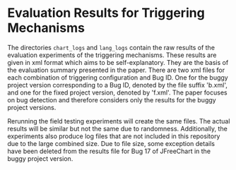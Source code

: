 # Evaluation Results for Triggering Mechanisms

The directories `chart_logs` and `lang_logs` contain the raw results of the evaluation experiments of the triggering mechanisms. These results are given in xml format which aims to be self-explanatory. They are the basis of the evaluation summary presented in the paper. 
There are two xml files for each combination of triggering configuration and Bug ID. One for the buggy project version corresponding to a Bug ID, denoted by the file suffix 'b.xml',  and one for the fixed project version, denoted by 'f.xml'. The paper focuses on bug detection and therefore considers only the results for the buggy project versions.


Rerunning the field testing experiments will create the same files. The actual results will be similar but not the same due to randomness. Additionally, the experiments also produce log files that are not included in this repository due to the large combined size. Due to file size, some exception details have been deleted from the results file for Bug 17 of JFreeChart in the buggy project version. 